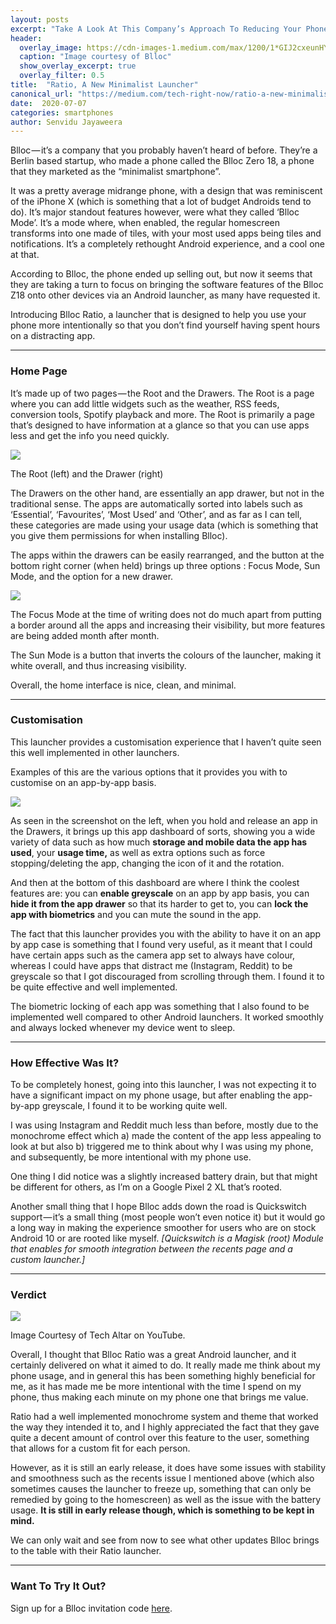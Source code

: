 ```yaml
---
layout: posts
excerpt: "Take A Look At This Company’s Approach To Reducing Your Phone Usage"
header: 
  overlay_image: https://cdn-images-1.medium.com/max/1200/1*GIJ2cxeunHYO5zmao_0pcw.jpeg
  caption: "Image courtesy of Blloc"
  show_overlay_excerpt: true
  overlay_filter: 0.5 
title:  "Ratio, A New Minimalist Launcher"
canonical_url: "https://medium.com/tech-right-now/ratio-a-new-minimalist-launcher-c228b240bd65"
date:  2020-07-07 
categories: smartphones
author: Senvidu Jayaweera
---
```

Blloc — it’s a company that you probably haven’t heard of before. They’re a Berlin based startup, who made a phone called the Blloc Zero 18, a phone that they marketed as the “minimalist smartphone”.

It was a pretty average midrange phone, with a design that was reminiscent of the iPhone X (which is something that a lot of budget Androids tend to do). It’s major standout features however, were what they called ‘Blloc Mode’. It’s a mode where, when enabled, the regular homescreen transforms into one made of tiles, with your most used apps being tiles and notifications. It’s a completely rethought Android experience, and a cool one at that.

According to Blloc, the phone ended up selling out, but now it seems that they are taking a turn to focus on bringing the software features of the Blloc Z18 onto other devices via an Android launcher, as many have requested it.

Introducing Blloc Ratio, a launcher that is designed to help you use your phone more intentionally so that you don’t find yourself having spent hours on a distracting app.

---

### Home Page

It’s made up of two pages — the Root and the Drawers. The Root is a page where you can add little widgets such as the weather, RSS feeds, conversion tools, Spotify playback and more. The Root is primarily a page that’s designed to have information at a glance so that you can use apps less and get the info you need quickly.

![](https://cdn-images-1.medium.com/max/1200/1*WQtDlgFxrsocG_rKZZu5pg.jpeg)

The Root (left) and the Drawer (right)

The Drawers on the other hand, are essentially an app drawer, but not in the traditional sense. The apps are automatically sorted into labels such as ‘Essential’, ‘Favourites’, ‘Most Used’ and ‘Other’, and as far as I can tell, these categories are made using your usage data (which is something that you give them permissions for when installing Blloc).

The apps within the drawers can be easily rearranged, and the button at the bottom right corner (when held) brings up three options : Focus Mode, Sun Mode, and the option for a new drawer.

![](https://cdn-images-1.medium.com/max/900/1*YuhlhjVwoAgtwS9u3s-ATQ.png)

The Focus Mode at the time of writing does not do much apart from putting a border around all the apps and increasing their visibility, but more features are being added month after month.

The Sun Mode is a button that inverts the colours of the launcher, making it white overall, and thus increasing visibility.

Overall, the home interface is nice, clean, and minimal.

---

### Customisation

This launcher provides a customisation experience that I haven’t quite seen this well implemented in other launchers.

Examples of this are the various options that it provides you with to customise on an app-by-app basis.

![](https://cdn-images-1.medium.com/max/900/1*bP2W5n5kWJ1pWd86Y3Jb2g.png)

As seen in the screenshot on the left, when you hold and release an app in the Drawers, it brings up this app dashboard of sorts, showing you a wide variety of data such as how much **storage and mobile data the app has used**, your **usage time,** as well as extra options such as force stopping/deleting the app, changing the icon of it and the rotation.

And then at the bottom of this dashboard are where I think the coolest features are: you can **enable greyscale** on an app by app basis, you can **hide it from the app drawer** so that its harder to get to, you can **lock the app with biometrics** and you can mute the sound in the app.

The fact that this launcher provides you with the ability to have it on an app by app case is something that I found very useful, as it meant that I could have certain apps such as the camera app set to always have colour, whereas I could have apps that distract me (Instagram, Reddit) to be greyscale so that I got discouraged from scrolling through them. I found it to be quite effective and well implemented.

The biometric locking of each app was something that I also found to be implemented well compared to other Android launchers. It worked smoothly and always locked whenever my device went to sleep.

---

### How Effective Was It?

To be completely honest, going into this launcher, I was not expecting it to have a significant impact on my phone usage, but after enabling the app-by-app greyscale, I found it to be working quite well.

I was using Instagram and Reddit much less than before, mostly due to the monochrome effect which a) made the content of the app less appealing to look at but also b) triggered me to think about why I was using my phone, and subsequently, be more intentional with my phone use.

One thing I did notice was a slightly increased battery drain, but that might be different for others, as I’m on a Google Pixel 2 XL that’s rooted.

Another small thing that I hope Blloc adds down the road is Quickswitch support — it’s a small thing (most people won’t even notice it) but it would go a long way in making the experience smoother for users who are on stock Android 10 or are rooted like myself. _\[Quickswitch is a Magisk (root) Module that enables for smooth integration between the recents page and a custom launcher.\]_

---

### Verdict

![](https://cdn-images-1.medium.com/max/1200/1*WuAFhQruvvbdHOU_5pxUaw.png)

Image Courtesy of Tech Altar on YouTube.

Overall, I thought that Blloc Ratio was a great Android launcher, and it certainly delivered on what it aimed to do. It really made me think about my phone usage, and in general this has been something highly beneficial for me, as it has made me be more intentional with the time I spend on my phone, thus making each minute on my phone one that brings me value.

Ratio had a well implemented monochrome system and theme that worked the way they intended it to, and I highly appreciated the fact that they gave quite a decent amount of control over this feature to the user, something that allows for a custom fit for each person.

However, as it is still an early release, it does have some issues with stability and smoothness such as the recents issue I mentioned above (which also sometimes causes the launcher to freeze up, something that can only be remedied by going to the homescreen) as well as the issue with the battery usage. **It is still in early release though, which is something to be kept in mind.**

We can only wait and see from now to see what other updates Blloc brings to the table with their Ratio launcher.

---

### Want To Try It Out?

Sign up for a Blloc invitation code [here](https://www.blloc.com/#ratio).
